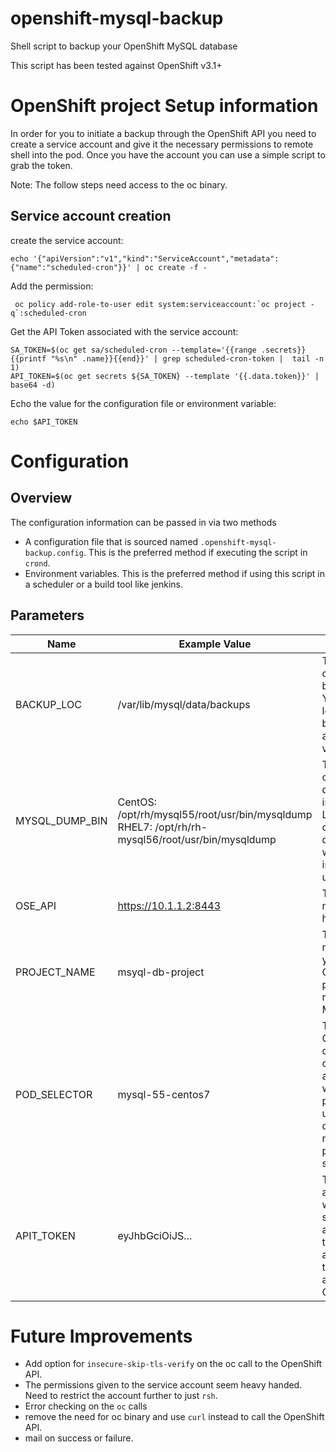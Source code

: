 # openshift-mysql-backup
Shell script to backup your OpenShift MySQL database

This script has been tested against OpenShift v3.1+

# OpenShift project Setup information

In order for you to initiate a backup through the OpenShift API you need to create a service account and give it the necessary permissions to remote shell into the pod. Once you have the account you can use a simple script to grab the token.

Note: The follow steps need access to the oc binary.

## Service account creation

create the service account:

```
echo '{"apiVersion":"v1","kind":"ServiceAccount","metadata":{"name":"scheduled-cron"}}' | oc create -f -
```

Add the permission:

```
 oc policy add-role-to-user edit system:serviceaccount:`oc project -q`:scheduled-cron
```

Get the API Token associated with the service account:
```
SA_TOKEN=$(oc get sa/scheduled-cron --template='{{range .secrets}}{{printf "%s\n" .name}}{{end}}' | grep scheduled-cron-token |  tail -n 1)
API_TOKEN=$(oc get secrets ${SA_TOKEN} --template '{{.data.token}}' | base64 -d)
```
Echo the value for the configuration file or environment variable:

```
echo $API_TOKEN
```

# Configuration

## Overview
The configuration information can be passed in via two methods

* A configuration file that is sourced named `.openshift-mysql-backup.config`. This is the preferred method if executing the script in `crond`.
* Environment variables. This is the preferred method if using this script in a scheduler or a build tool like jenkins.

## Parameters

| Name | Example Value | Description |
| ---- | ----- | ----------- |
| BACKUP_LOC | /var/lib/mysql/data/backups | The location of the MySQL backup folder. You want this location to be backed up to a persistent volume |
| MYSQL_DUMP_BIN | CentOS: /opt/rh/mysql55/root/usr/bin/mysqldump <br> RHEL7: /opt/rh/rh-mysql56/root/usr/bin/mysqldump | The location of the MySQL dump binary in the image. Location can change depending on what MySQL image you are using. |
| OSE_API | https://10.1.1.2:8443 | The OpenShift master API hostname:port |
| PROJECT_NAME | msyql-db-project | The namespace of your OpenShift project running the MySQL pod |
| POD_SELECTOR | mysql-55-centos7 | This is the OpenShift deployment config associated with MySQL pod. This is used to determine the name of the pod inside the script |
| APIT_TOKEN | eyJhbGciOiJS... | The API token associated with the service account. Used to authenticate the script against OpenShift |


# Future Improvements

* Add option for `insecure-skip-tls-verify` on the oc call to the OpenShift API.
* The permissions given to the service account seem heavy handed. Need to restrict the account further to just `rsh`.
* Error checking on the `oc` calls
* remove the need for oc binary and use `curl` instead to call the OpenShift API.
* mail on success or failure.

